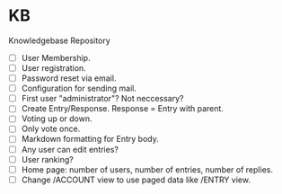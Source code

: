 KB
==

Knowledgebase Repository

- [ ] User Membership.
- [ ] User registration.
- [ ] Password reset via email.
- [ ] Configuration for sending mail.
- [ ] First user "administrator"? Not neccessary?
- [ ] Create Entry/Response. Response = Entry with parent.
- [ ] Voting up or down.
- [ ] Only vote once.
- [ ] Markdown formatting for Entry body.
- [ ] Any user can edit entries?
- [ ] User ranking?
- [ ] Home page: number of users, number of entries, number of replies.
- [ ] Change /ACCOUNT view to use paged data like /ENTRY view.